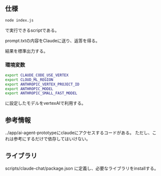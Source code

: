 ## 仕様
```bash
node index.js
```
で実行できるscriptである。

prompt.txtの内容をClaudeに送り、返答を得る。

結果を標準出力する。

### 環境変数
```bash
export CLAUDE_CODE_USE_VERTEX
export CLOUD_ML_REGION
export ANTHROPIC_VERTEX_PROJECT_ID
export ANTHROPIC_MODEL
export ANTHROPIC_SMALL_FAST_MODEL
```
に設定したモデルをvertexAIで利用する。

## 参考情報
../app/ai-agent-prototypeにclaudeにアクセスするコードがある。
ただし、これは参考にするだけで依存してはいけない。

## ライブラリ
scripts/claude-chat/package.json
に定義し、必要なライブラリをinstallする。
